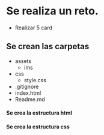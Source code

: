 # Se realiza un reto.
- Realizar 5 card

## Se crean las carpetas
-  assets
    -  ims
-  css
    -  style.css
-  .gitignore
-  index.html
-  Readme.md
#### Se crea  la estructura html
#### Se crea  la estructura css